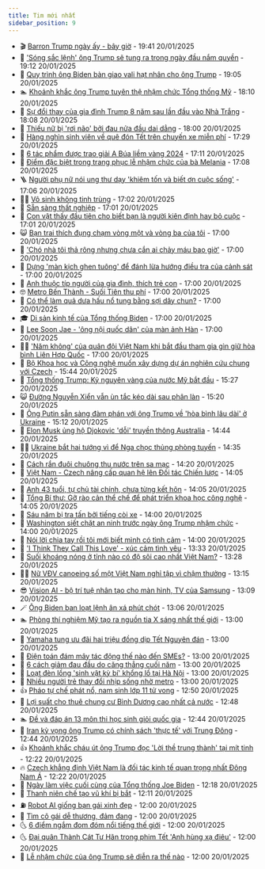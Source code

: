 ```yaml
---
title: Tim mới nhất
sidebar_position: 9
---
```


<!-- vnexpress-tin-moi-nhat:START -->
- 🎬 [Barron Trump ngày ấy - bây giờ](https://vnexpress.net/barron-trump-ngay-ay-bay-gio-4841324.html) - 19:41 20/01/2025
- 🐎 [&#39;Sóng sắc lệnh&#39; ông Trump sẽ tung ra trong ngày đầu nắm quyền](https://vnexpress.net/song-sac-lenh-ong-trump-se-tung-ra-trong-ngay-dau-nam-quyen-4841031.html) - 19:12 20/01/2025
- 🦍 [Quy trình ông Biden bàn giao vali hạt nhân cho ông Trump](https://vnexpress.net/quy-trinh-ong-biden-ban-giao-vali-hat-nhan-cho-ong-trump-4840902.html) - 19:05 20/01/2025
- 🏊 [Khoảnh khắc ông Trump tuyên thệ nhậm chức Tổng thống Mỹ](https://vnexpress.net/khoanh-khac-ong-trump-tuyen-the-nham-chuc-tong-thong-my-4841307.html) - 18:10 20/01/2025
- 🎊 [Sự đổi thay của gia đình Trump 8 năm sau lần đầu vào Nhà Trắng](https://vnexpress.net/su-doi-thay-cua-gia-dinh-trump-8-nam-sau-lan-dau-vao-nha-trang-4841151.html) - 18:08 20/01/2025
- 🎃 [Thiếu nữ bị &#39;rơi não&#39; bởi đau nửa đầu dai dẳng](https://vnexpress.net/thieu-nu-bi-roi-nao-boi-dau-nua-dau-dai-dang-4841205.html) - 18:00 20/01/2025
- 🧰 [Hàng nghìn sinh viên về quê đón Tết trên chuyến xe miễn phí](https://vnexpress.net/hang-nghin-sinh-vien-ve-que-don-tet-tren-chuyen-xe-mien-phi-4841062.html) - 17:29 20/01/2025
- 🔭 [6 tác phẩm được trao giải A Búa liềm vàng 2024](https://vnexpress.net/6-tac-pham-duoc-trao-giai-a-bua-liem-vang-2024-4841304.html) - 17:11 20/01/2025
- 🫶 [Điểm đặc biệt trong trang phục lễ nhậm chức của bà Melania](https://vnexpress.net/diem-dac-biet-trong-trang-phuc-le-nham-chuc-cua-ba-melania-4841295.html) - 17:08 20/01/2025
- 🪜 [Người phụ nữ nói ung thư dạy &#39;khiêm tốn và biết ơn cuộc sống&#39;](https://vnexpress.net/nguoi-phu-nu-noi-ung-thu-day-khiem-ton-va-biet-on-cuoc-song-4841236.html) - 17:06 20/01/2025
- 👨‍🏫 [Vô sinh không tinh trùng](https://vnexpress.net/vo-sinh-khong-tinh-trung-4836690.html) - 17:02 20/01/2025
- 🎊 [Sẵn sàng thất nghiệp](https://vnexpress.net/san-sang-that-nghiep-4841303.html) - 17:01 20/01/2025
- 🎊 [Con vật thấy đầu tiên cho biết bạn là người kiên định hay bỏ cuộc](https://vnexpress.net/con-vat-thay-dau-tien-cho-biet-ban-la-nguoi-kien-dinh-hay-bo-cuoc-4840173.html) - 17:01 20/01/2025
- 😺 [Bạn trai thích đụng chạm vòng một và vòng ba của tôi](https://vnexpress.net/ban-trai-thich-dung-cham-vong-mot-va-vong-ba-cua-toi-4841231.html) - 17:00 20/01/2025
- 🐘 [&#39;Chó nhà tôi thả rông nhưng chưa cắn ai chảy máu bao giờ&#39;](https://vnexpress.net/cho-nha-toi-tha-rong-nhung-chua-can-ai-chay-mau-bao-gio-4841201.html) - 17:00 20/01/2025
- 🌁 [Dựng &#39;màn kịch ghen tuông&#39; để đánh lừa hướng điều tra của cảnh sát](https://vnexpress.net/man-kich-gian-doi-cua-nguoi-tinh-bi-mat-4841187.html) - 17:00 20/01/2025
- 🐲 [Anh thuộc típ người của gia đình, thích trẻ con](https://vnexpress.net/anh-thuoc-tip-nguoi-cua-gia-dinh-thich-tre-con-4841130.html) - 17:00 20/01/2025
- 🤓 [Metro Bến Thành - Suối Tiên thu phí](https://vnexpress.net/metro-ben-thanh-suoi-tien-thu-phi-4841104.html) - 17:00 20/01/2025
- 💪 [Có thể làm quả dưa hấu nổ tung bằng sợi dây chun?](https://vnexpress.net/co-the-lam-qua-dua-hau-no-tung-bang-soi-day-chun-4841085.html) - 17:00 20/01/2025
- 🎓 [Di sản kinh tế của Tổng thống Biden](https://vnexpress.net/di-san-kinh-te-cua-tong-thong-biden-4841000.html) - 17:00 20/01/2025
- 🫣 [Lee Soon Jae - &#39;ông nội quốc dân&#39; của màn ảnh Hàn](https://vnexpress.net/lee-soon-jae-ong-noi-quoc-dan-cua-man-anh-han-4840907.html) - 17:00 20/01/2025
- 🧑‍💻 [&#39;Năm không&#39; của quân đội Việt Nam khi bắt đầu tham gia gìn giữ hòa bình Liên Hợp Quốc](https://vnexpress.net/nam-khong-cua-quan-doi-viet-nam-khi-bat-dau-tham-gia-gin-giu-hoa-binh-lien-hop-quoc-4839041.html) - 17:00 20/01/2025
- 🐲 [Bộ Khoa học và Công nghệ muốn xây dựng dự án nghiên cứu chung với Czech](https://vnexpress.net/bo-khoa-hoc-va-cong-nghe-muon-xay-dung-du-an-nghien-cuu-chung-voi-czech-4841284.html) - 15:44 20/01/2025
- 🌝 [Tổng thống Trump: Kỷ nguyên vàng của nước Mỹ bắt đầu](https://vnexpress.net/donald-trump-nham-chuc-tong-thong-my-4841287-tong-thuat.html) - 15:27 20/01/2025
- 😺 [Đường Nguyễn Xiển vẫn ùn tắc kéo dài sau phân làn](https://vnexpress.net/duong-nguyen-xien-van-un-tac-keo-dai-sau-phan-lan-4841028.html) - 15:20 20/01/2025
- 🐎 [Ông Putin sẵn sàng đàm phán với ông Trump về &#39;hòa bình lâu dài&#39; ở Ukraine](https://vnexpress.net/ong-putin-san-sang-dam-phan-voi-ong-trump-ve-hoa-binh-lau-dai-o-ukraine-4841281.html) - 15:12 20/01/2025
- 🎡 [Elon Musk ủng hộ Djokovic &#39;dỗi&#39; truyền thông Australia](https://vnexpress.net/elon-musk-ung-ho-djokovic-doi-truyen-thong-australia-4841273.html) - 14:44 20/01/2025
- 👨‍🏫 [Ukraine bắt hai tướng vì để Nga chọc thủng phòng tuyến](https://vnexpress.net/ukraine-bat-hai-tuong-vi-de-nga-choc-thung-phong-tuyen-4841276.html) - 14:35 20/01/2025
- 🦆 [Cách rắn đuôi chuông thu nước trên sa mạc](https://vnexpress.net/cach-ran-duoi-chuong-thu-nuoc-tren-sa-mac-4840900.html) - 14:20 20/01/2025
- 🚦 [Việt Nam - Czech nâng cấp quan hệ lên Đối tác Chiến lược](https://vnexpress.net/viet-nam-czech-nang-cap-quan-he-len-doi-tac-chien-luoc-4841272.html) - 14:05 20/01/2025
- 💫 [Anh 43 tuổi, tự chủ tài chính, chưa từng kết hôn](https://vnexpress.net/anh-43-tuoi-tu-chu-tai-chinh-chua-tung-ket-hon-4841131.html) - 14:05 20/01/2025
- 🎉 [Tổng Bí thư: Gỡ rào cản thể chế để phát triển khoa học công nghệ](https://vnexpress.net/tong-bi-thu-go-rao-can-the-che-de-phat-trien-khoa-hoc-cong-nghe-4841275.html) - 14:05 20/01/2025
- 🌋 [Sáu năm bị tra tấn bởi tiếng còi xe](https://vnexpress.net/sau-nam-bi-tra-tan-boi-tieng-coi-xe-4841173.html) - 14:00 20/01/2025
- 🤖 [Washington siết chặt an ninh trước ngày ông Trump nhậm chức](https://vnexpress.net/washington-siet-chat-an-ninh-truoc-ngay-ong-trump-nham-chuc-4841111.html) - 14:00 20/01/2025
- 🦏 [Nói lời chia tay rồi tôi mới biết mình có tình cảm](https://vnexpress.net/noi-loi-chia-tay-roi-toi-moi-biet-minh-co-tinh-cam-4841095.html) - 14:00 20/01/2025
- 🦩 [&#39;I Think They Call This Love&#39; - xúc cảm tình yêu](https://vnexpress.net/i-think-they-call-this-love-xuc-cam-tinh-yeu-4840197.html) - 13:33 20/01/2025
- 👺 [Suối khoáng nóng ở tỉnh nào có độ sôi cao nhất Việt Nam?](https://vnexpress.net/suoi-khoang-nong-o-tinh-nao-co-do-soi-cao-nhat-viet-nam-4841063.html) - 13:28 20/01/2025
- 🧑‍🏫 [Nữ VĐV canoeing số một Việt Nam nghỉ tập vì chậm thưởng](https://vnexpress.net/nu-vdv-canoeing-so-mot-viet-nam-nghi-tap-vi-cham-thuong-4841268.html) - 13:15 20/01/2025
- 😎 [Vision AI - bộ trí tuệ nhân tạo cho màn hình, TV của Samsung](https://vnexpress.net/vision-ai-bo-tri-tue-nhan-tao-cho-man-hinh-tv-cua-samsung-4841081.html) - 13:09 20/01/2025
- 🪄 [Ông Biden ban loạt lệnh ân xá phút chót](https://vnexpress.net/ong-biden-ban-loat-lenh-an-xa-phut-chot-4841264.html) - 13:06 20/01/2025
- 🏊 [Phòng thí nghiệm Mỹ tạo ra nguồn tia X sáng nhất thế giới](https://vnexpress.net/phong-thi-nghiem-my-tao-ra-nguon-tia-x-sang-nhat-the-gioi-4841046.html) - 13:00 20/01/2025
- 💃 [Yamaha tung ưu đãi hai triệu đồng dịp Tết Nguyên đán](https://vnexpress.net/yamaha-tung-uu-dai-hai-trieu-dong-dip-tet-nguyen-dan-4841261.html) - 13:00 20/01/2025
- 🦆 [Điện toán đám mây tác động thế nào đến SMEs?](https://vnexpress.net/dien-toan-dam-may-tac-dong-the-nao-den-smes-4841253.html) - 13:00 20/01/2025
- 🎊 [6 cách giảm đau đầu do căng thẳng cuối năm](https://vnexpress.net/6-cach-giam-dau-dau-do-cang-thang-cuoi-nam-4841157.html) - 13:00 20/01/2025
- 👺 [Loạt đèn lồng &#39;sinh vật kỳ bí&#39; khổng lồ tại Hà Nội](https://vnexpress.net/loat-den-long-sinh-vat-ky-bi-khong-lo-tai-ha-noi-4840779.html) - 13:00 20/01/2025
- 🎡 [Nhiều người trẻ thay đổi nhịp sống nhờ metro](https://vnexpress.net/nhieu-nguoi-tre-thay-doi-nhip-song-nho-metro-4837940.html) - 13:00 20/01/2025
- 👍 [Pháo tự chế phát nổ, nam sinh lớp 11 tử vong](https://vnexpress.net/phao-tu-che-phat-no-nam-sinh-lop-11-tu-vong-4841265.html) - 12:50 20/01/2025
- 🐎 [Lợi suất cho thuê chung cư Bình Dương cao nhất cả nước](https://vnexpress.net/loi-suat-cho-thue-chung-cu-binh-duong-cao-nhat-ca-nuoc-4841226.html) - 12:48 20/01/2025
- 🏊 [Đề và đáp án 13 môn thi học sinh giỏi quốc gia](https://vnexpress.net/de-va-dap-an-13-mon-thi-hoc-sinh-gioi-quoc-gia-nam-hoc-2024-2025-4841263.html) - 12:44 20/01/2025
- 🦩 [Iran kỳ vọng ông Trump có chính sách &#39;thực tế&#39; với Trung Đông](https://vnexpress.net/iran-ky-vong-ong-trump-co-chinh-sach-thuc-te-voi-trung-dong-4841241.html) - 12:44 20/01/2025
- 👍 [Khoảnh khắc cháu út ông Trump đọc &#39;Lời thề trung thành&#39; tại mít tinh](https://vnexpress.net/khoanh-khac-chau-ut-ong-trump-doc-loi-the-trung-thanh-tai-mit-tinh-4841258.html) - 12:22 20/01/2025
- 🔥 [Czech khẳng định Việt Nam là đối tác kinh tế quan trọng nhất Đông Nam Á](https://vnexpress.net/czech-khang-dinh-viet-nam-la-doi-tac-kinh-te-quan-trong-nhat-dong-nam-a-4841254.html) - 12:22 20/01/2025
- 💄 [Ngày làm việc cuối cùng của Tổng thống Joe Biden](https://vnexpress.net/ngay-lam-viec-cuoi-cung-cua-tong-thong-joe-biden-4841196.html) - 12:18 20/01/2025
- 🤡 [Thanh niên chế tạo vũ khí bị bắt](https://vnexpress.net/thanh-nien-che-tao-vu-khi-bi-bat-4841230.html) - 12:11 20/01/2025
- ⛽️ [Robot AI giống bạn gái xinh đẹp](https://vnexpress.net/robot-ai-giong-ban-gai-xinh-dep-4841234.html) - 12:00 20/01/2025
- 🚀 [Tìm cô gái dễ thương, đảm đang](https://vnexpress.net/tim-co-gai-de-thuong-dam-dang-4841133.html) - 12:00 20/01/2025
- 🌜 [6 điểm ngắm đom đóm nổi tiếng thế giới](https://vnexpress.net/6-diem-ngam-dom-dom-noi-tieng-the-gioi-4840967.html) - 12:00 20/01/2025
- 🌜 [Đại quân Thành Cát Tư Hãn trong phim Tết &#39;Anh hùng xạ điêu&#39;](https://vnexpress.net/dai-quan-thanh-cat-tu-han-trong-phim-tet-anh-hung-xa-dieu-4840937.html) - 12:00 20/01/2025
- 🦩 [Lễ nhậm chức của ông Trump sẽ diễn ra thế nào](https://vnexpress.net/le-nham-chuc-cua-ong-trump-se-dien-ra-the-nao-vnepre-4839609.html) - 12:00 20/01/2025<!-- vnexpress-tin-moi-nhat:END -->
